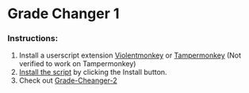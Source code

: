 # Grade Changer 1
### Instructions:
1. Install a userscript extension [Violentmonkey](https://chromewebstore.google.com/detail/violentmonkey/jinjaccalgkegednnccohejagnlnfdag) or [Tampermonkey](https://chromewebstore.google.com/detail/tampermonkey/dhdgffkkebhmkfjojejmpbldmpobfkfo) (Not verified to work on Tampermonkey)
2. [Install the script](https://greasyfork.org/en/scripts/537915-grade-changer-1) by clicking the Install button.
3. Check out [Grade-Cheanger-2](https://github.com/genZrizzCode/Grade-Changer-2)

